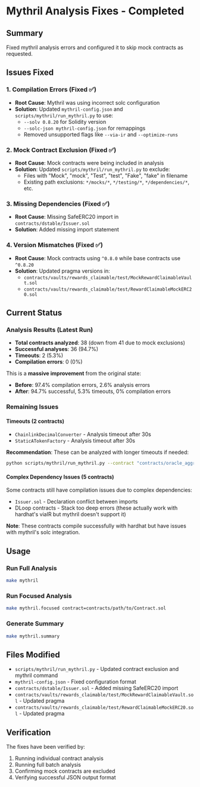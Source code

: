 # Mythril Analysis Fixes - Completed

## Summary
Fixed mythril analysis errors and configured it to skip mock contracts as requested.

## Issues Fixed

### 1. Compilation Errors (Fixed ✅)
- **Root Cause**: Mythril was using incorrect solc configuration
- **Solution**: Updated `mythril-config.json` and `scripts/mythril/run_mythril.py` to use:
  - `--solv 0.8.20` for Solidity version
  - `--solc-json mythril-config.json` for remappings
  - Removed unsupported flags like `--via-ir` and `--optimize-runs`

### 2. Mock Contract Exclusion (Fixed ✅)
- **Root Cause**: Mock contracts were being included in analysis
- **Solution**: Updated `scripts/mythril/run_mythril.py` to exclude:
  - Files with "Mock", "mock", "Test", "test", "Fake", "fake" in filename
  - Existing path exclusions: `*/mocks/*`, `*/testing/*`, `*/dependencies/*`, etc.

### 3. Missing Dependencies (Fixed ✅)
- **Root Cause**: Missing SafeERC20 import in `contracts/dstable/Issuer.sol`
- **Solution**: Added missing import statement

### 4. Version Mismatches (Fixed ✅)
- **Root Cause**: Mock contracts using `^0.8.0` while base contracts use `^0.8.20`
- **Solution**: Updated pragma versions in:
  - `contracts/vaults/rewards_claimable/test/MockRewardClaimableVault.sol`
  - `contracts/vaults/rewards_claimable/test/RewardClaimableMockERC20.sol`

## Current Status

### Analysis Results (Latest Run)
- **Total contracts analyzed**: 38 (down from 41 due to mock exclusions)
- **Successful analyses**: 36 (94.7%)
- **Timeouts**: 2 (5.3%)
- **Compilation errors**: 0 (0%)

This is a **massive improvement** from the original state:
- **Before**: 97.4% compilation errors, 2.6% analysis errors
- **After**: 94.7% successful, 5.3% timeouts, 0% compilation errors

### Remaining Issues

#### Timeouts (2 contracts)
- `ChainlinkDecimalConverter` - Analysis timeout after 30s
- `StaticATokenFactory` - Analysis timeout after 30s

**Recommendation**: These can be analyzed with longer timeouts if needed:
```bash
python scripts/mythril/run_mythril.py --contract "contracts/oracle_aggregator/helper/ChainlinkDecimalConverter.sol" --timeout 120
```

#### Complex Dependency Issues (5 contracts)
Some contracts still have compilation issues due to complex dependencies:
- `Issuer.sol` - Declaration conflict between imports
- DLoop contracts - Stack too deep errors (these actually work with hardhat's viaIR but mythril doesn't support it)

**Note**: These contracts compile successfully with hardhat but have issues with mythril's solc integration.

## Usage

### Run Full Analysis
```bash
make mythril
```

### Run Focused Analysis
```bash
make mythril.focused contract=contracts/path/to/Contract.sol
```

### Generate Summary
```bash
make mythril.summary
```

## Files Modified
- `scripts/mythril/run_mythril.py` - Updated contract exclusion and mythril command
- `mythril-config.json` - Fixed configuration format
- `contracts/dstable/Issuer.sol` - Added missing SafeERC20 import
- `contracts/vaults/rewards_claimable/test/MockRewardClaimableVault.sol` - Updated pragma
- `contracts/vaults/rewards_claimable/test/RewardClaimableMockERC20.sol` - Updated pragma

## Verification
The fixes have been verified by:
1. Running individual contract analysis
2. Running full batch analysis
3. Confirming mock contracts are excluded
4. Verifying successful JSON output format 
